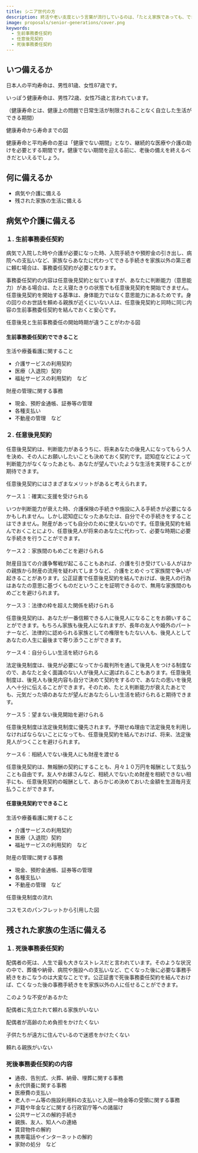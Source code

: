 ```yaml
---
title: シニア世代の方
description: 終活や老い支度という言葉が流行しているのは、「たとえ家族であっても、できるだけ迷惑をかけずに自分らしく人生を終えたい」とお考えのシニア世代の方がとても多くいらっしゃるからでしょう。「いつ・何に備えればいいのか」を知ることは、安心して日々の生活を楽しむことにつながると思います。ご自身がシニア世代という方だけでなく、ご両親がシニア世代という若い方にも、「いつ・何に備えればいいのか」を広く知っていただきたいと思います。
image: proposals/senior-generations/cover.png
keywords:
  - 生前事務委任契約
  - 任意後見契約
  - 死後事務委任契約
---
```


いつ備えるか
--

日本人の平均寿命は、男性81歳、女性87歳です。

いっぽう健康寿命は、男性72歳、女性75歳と言われています。

（健康寿命とは、健康上の問題で日常生活が制限されることなく自立した生活ができる期間）

健康寿命から寿命までの図

健康寿命と平均寿命の差は「健康でない期間」となり、継続的な医療や介護の助けを必要とする期間です。健康でない期間を迎える前に、老後の備えを終えるべきだといえるでしょう。

何に備えるか
--

- 病気や介護に備える
- 残された家族の生活に備える

病気や介護に備える
--

### **１. 生前事務委任契約**

病気で入院した時や介護が必要になった時、入院手続きや預貯金の引き出し、病院への支払いなど、家族ならあなたに代わってできる手続きを家族以外の第三者に頼む場合は、事務委任契約が必要となります。

事務委任契約の内容は任意後見契約と似ていますが、あなたに判断能力（意思能力）がある場合は、たとえ寝たきりの状態でも任意後見契約を開始できません。任意後見契約を開始する基準は、身体能力ではなく意思能力にあるためです。身の回りのお世話を頼める親族が近くにいない人は、任意後見契約と同時に同じ内容の生前事務委任契約を結んでおくと安心です。

任意後見と生前事務委任の開始時期が違うことがわかる図

#### 生前事務委任契約でできること

生活や療養看護に関すること

- 介護サービスの利用契約
- 医療（入退院）契約
- 福祉サービスの利用契約　など

財産の管理に関する事務

- 現金、預貯金通帳、証券等の管理
- 各種支払い
- 不動産の管理　など

### **２. 任意後見契約**

任意後見契約は、判断能力があるうちに、将来あなたの後見人になってもらう人を決め、その人にお願いしたいことも決めておく契約です。認知症などによって判断能力がなくなったあとも、あなたが望んでいたような生活を実現することが期待できます。

任意後見契約にはさまざまなメリットがあると考えられます。

ケース１：確実に支援を受けられる

いつか判断能力が衰えた時、介護保険の手続きや施設に入る手続きが必要になるかもしれません。しかし認知症になったあなたは、自分でその手続きをすることはできません。財産があっても自分のために使えないのです。任意後見契約を結んでおくことにより、任意後見人が将来のあなたに代わって、必要な時期に必要な手続きを行うことができます。

ケース２：家族間のもめごとを避けられる

財産目当ての介護争奪戦が起こることもあれば、介護を引き受けている人がほかの親族から財産の流用を疑われてしまうなど、介護をとめぐって家族間で争いが起きることがあります。公正証書で任意後見契約を結んでおけば、後見人の行為はあなたの意思に基づくものだということを証明できるので、無用な家族間のもめごとを避けられます。

ケース３：法律の枠を超えた関係を続けられる

任意後見契約は、あなたが一番信頼できる人に後見人になることをお願いすることができます。もちろん家族も後見人になれますが、長年の友人や婚外のパートナーなど、法律的に認められる家族としての権限をもたない人も、後見人としてあなたの人生に最後まで寄り添うことができます。

ケース４：自分らしい生活を続けられる

法定後見制度は、後見が必要になってから裁判所を通して後見人をつける制度なので、あなたと全く面識のない人が後見人に選ばれることもあります。任意後見制度は、後見人も後見内容も自分で決めて契約をするので、あなたの思いを後見人へ十分に伝えることができます。そのため、たとえ判断能力が衰えたあとでも、元気だった頃のあなたが望んだあなたらしい生活を続けられると期待できます。

ケース５：望まない後見開始を避けられる

任意後見制度は法定後見制度に優先されます。予期せぬ理由で法定後見を利用しなければならないことになっても、任意後見契約を結んでおけば、将来、法定後見人がつくことを避けられます。

ケース６：相続人でない後見人にも財産を渡せる

任意後見契約は、無報酬の契約にすることも、月々１０万円を報酬として支払うことも自由です。友人やお嫁さんなど、相続人でないため財産を相続できない相手にも、任意後見契約の報酬として、あらかじめ決めておいた金額を生涯毎月支払うことができます。

#### 任意後見契約でできること

生活や療養看護に関すること

- 介護サービスの利用契約
- 医療（入退院）契約
- 福祉サービスの利用契約　など

財産の管理に関する事務

- 現金、預貯金通帳、証券等の管理
- 各種支払い
- 不動産の管理　など

任意後見制度の流れ

コスモスのパンフレットから引用した図

残された家族の生活に備える
--

### １. 死後事務委任契約

配偶者の死は、人生で最も大きなストレスだと言われています。そのような状況の中で、葬儀や納骨、病院や施設への支払いなど、亡くなった後に必要な事務手続きをおこなうのは大変なことです。公正証書で死後事務委任契約を結んでおけば、亡くなった後の事務手続きをを家族以外の人に任せることができます。

このような不安があるかた

配偶者に先立たれて頼れる家族がいない

配偶者が高齢のため負担をかけたくない

子供たちが遠方に住んでいるので迷惑をかけたくない

頼れる親族がいない

### 死後事務委任契約の内容

- 通夜、告別式、火葬、納骨、埋葬に関する事務
- 永代供養に関する事務
- 医療費の支払い
- 老人ホーム等の施設利用料の支払いと入居一時金等の受領に関する事務
- 戸籍や年金などに関する行政官庁等への諸届け
- 公共サービスの解約手続き
- 親族、友人、知人への連絡
- 賃貸物件の解約
- 携帯電話やインターネットの解約
- 家財の処分　など
